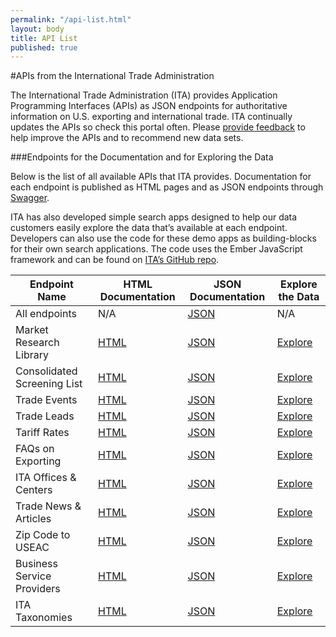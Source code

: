 ```yaml
---
permalink: "/api-list.html"
layout: body
title: API List
published: true
---
```


#APIs from the International Trade Administration

The International Trade Administration (ITA) provides Application Programming Interfaces (APIs) as JSON endpoints for authoritative information on U.S. exporting and international trade.  ITA continually updates the APIs so check this portal often.  Please [provide feedback](contact.html) to help improve the APIs and to recommend new data sets.

###Endpoints for the Documentation and for Exploring the Data

Below is the list of all available APIs that ITA provides.  Documentation for each endpoint is published as HTML pages and as JSON endpoints through [Swagger](http://swagger.io/).

ITA has also developed simple search apps designed to help our data customers easily explore the data that’s available at each endpoint. Developers can also use the code for these demo apps as building-blocks for their own search applications. The code uses the Ember JavaScript framework and can be found on [ITA’s GitHub repo](https://github.com/InternationalTradeAdministration/explorer).

| Endpoint Name	| HTML Documentation | JSON Documentation | Explore the Data |
| -------------| -------------|-------------|-------------|
| All endpoints | N/A | [JSON](api/trade-apis.json) | N/A |
| Market Research Library | [HTML](market-research-library.html) | [JSON](api/market-research-library.json) | [Explore](http://internationaltradeadministration.github.io/explorer/#/market-research-library-entries) |
| Consolidated Screening List | [HTML](consolidated-screening-list.html) | [JSON](api/consolidated-screening-lists.json) | [Explore](http://internationaltradeadministration.github.io/explorer/#/consolidated-screening-list-entries) |
| Trade Events | [HTML](trade-events.html) | [JSON](api/trade-events.json) | [Explore](http://internationaltradeadministration.github.io/explorer/#/trade-events) |
| Trade Leads | [HTML](trade-leads.html) | [JSON](api/trade-leads.json) | [Explore](http://internationaltradeadministration.github.io/explorer/#/trade-leads) |
| Tariff Rates | [HTML](tariff-rates.html) | [JSON](api/tariff-rates.json) | [Explore](http://internationaltradeadministration.github.io/explorer/#/tariff-rates) |
| FAQs on Exporting | [HTML](faqs-exporting.html) | [JSON](api/ita-faqs.json) | [Explore](http://internationaltradeadministration.github.io/explorer/#/ita-faqs) |
| ITA Offices & Centers | [HTML](ita-office-locations.html) | [JSON](api/ita-office-locations.json) | [Explore](http://internationaltradeadministration.github.io/explorer/#/ita-office-locations) |
| Trade News & Articles | [HTML](ita-trade-articles.html) | [JSON](api/ita-articles.json) | [Explore](http://internationaltradeadministration.github.io/explorer/#/sharepoint-trade-articles) |
| Zip Code to USEAC | [HTML](ita-zip-codes.html) | [JSON](api/zip-code-to-useac.json) | [Explore](http://internationaltradeadministration.github.io/explorer/#/ita-zip-codes) |
| Business Service Providers | [HTML](business-service-providers.html) | [JSON](api/business-service-providers.json) | [Explore](http://internationaltradeadministration.github.io/explorer/#/business-service-providers) |
| ITA Taxonomies | [HTML](ita-taxonomies.html) | [JSON](api/ita-taxonomies.json) | [Explore](http://internationaltradeadministration.github.io/explorer/#/ita-taxonomies) |
